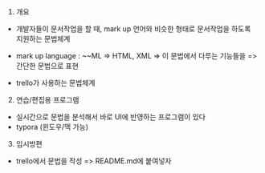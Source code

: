 1. 개요
  - 개발자들이 문서작업을 할 때, mark up 언어와 비슷한 형태로 문서작업을 하도록 지원하는 문법체계

  - mark up language :  ~~ML  => HTML, XML
    => 이 문법에서 다루는 기능들을 => 간단한 문법으로 표현

  - trello가 사용하는 문법체계

2. 연습/편집용 프로그램
  - 실시간으로 문법을 분석해서 바로 UI에 반영하는 프로그램이 있다
  - typora (윈도우/맥 가능)

3. 임시방편
  - trello에서 문법을 작성 => README.md에 붙여넣자
